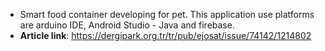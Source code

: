 - Smart food container developing for pet. This application use platforms are arduino IDE, Android Studio - Java and firebase.
- **Article link**: https://dergipark.org.tr/tr/pub/ejosat/issue/74142/1214802
